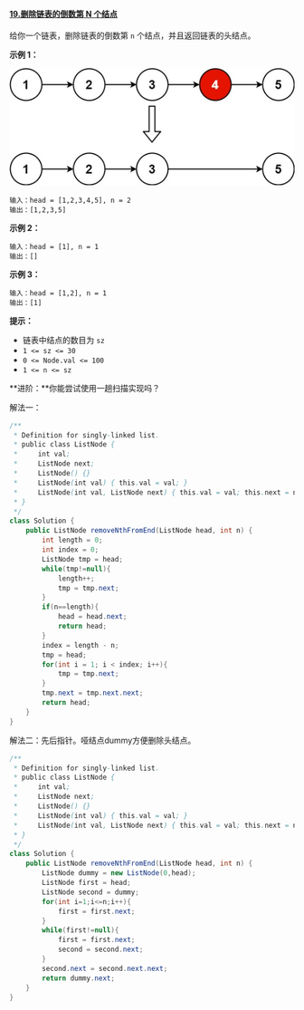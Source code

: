 #### [19.删除链表的倒数第 N 个结点](https://leetcode.cn/problems/remove-nth-node-from-end-of-list/)

给你一个链表，删除链表的倒数第 `n` 个结点，并且返回链表的头结点。

**示例 1：**

![](images/remove_ex1.jpg)

```
输入：head = [1,2,3,4,5], n = 2
输出：[1,2,3,5]
```

**示例 2：**

```
输入：head = [1], n = 1
输出：[]
```

**示例 3：**

```
输入：head = [1,2], n = 1
输出：[1]
```

**提示：**

- 链表中结点的数目为 `sz`
- `1 <= sz <= 30`
- `0 <= Node.val <= 100`
- `1 <= n <= sz`

**进阶：**你能尝试使用一趟扫描实现吗？

解法一：

```java
/**
 * Definition for singly-linked list.
 * public class ListNode {
 *     int val;
 *     ListNode next;
 *     ListNode() {}
 *     ListNode(int val) { this.val = val; }
 *     ListNode(int val, ListNode next) { this.val = val; this.next = next; }
 * }
 */
class Solution {
    public ListNode removeNthFromEnd(ListNode head, int n) {
        int length = 0;
        int index = 0;
        ListNode tmp = head;
        while(tmp!=null){
            length++;
            tmp = tmp.next;
        }
        if(n==length){
            head = head.next;
            return head;
        }
        index = length - n;
        tmp = head;
        for(int i = 1; i < index; i++){
            tmp = tmp.next;
        }
        tmp.next = tmp.next.next;
        return head;
    }
}
```

解法二：先后指针。哑结点dummy方便删除头结点。

```java
/**
 * Definition for singly-linked list.
 * public class ListNode {
 *     int val;
 *     ListNode next;
 *     ListNode() {}
 *     ListNode(int val) { this.val = val; }
 *     ListNode(int val, ListNode next) { this.val = val; this.next = next; }
 * }
 */
class Solution {
    public ListNode removeNthFromEnd(ListNode head, int n) {
        ListNode dummy = new ListNode(0,head);
        ListNode first = head;
        ListNode second = dummy;
        for(int i=1;i<=n;i++){
            first = first.next;
        }
        while(first!=null){
            first = first.next;
            second = second.next;
        }
        second.next = second.next.next;
        return dummy.next;
    }
}
```

